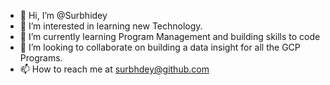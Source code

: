 - 👋 Hi, I’m @Surbhidey
- 👀 I’m interested in learning new Technology.
- 🌱 I’m currently learning Program Management and building skills to code
- 💞️ I’m looking to collaborate on building a data insight for all the GCP Programs.
- 📫 How to reach me at surbhdey@github.com

<!---
Surbhdey/Surbhdey is a ✨ special ✨ repository because its `README.md` (this file) appears on your GitHub profile.
You can click the Preview link to take a look at your changes.
--->
